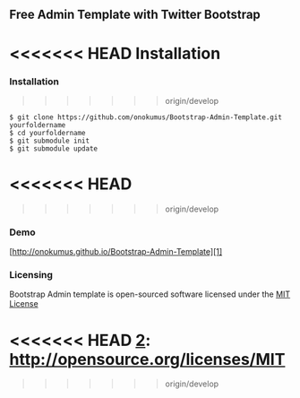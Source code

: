 Free Admin Template with Twitter Bootstrap
------------------------------------------

<<<<<<< HEAD
**Installation**
=======
### Installation
>>>>>>> origin/develop

    $ git clone https://github.com/onokumus/Bootstrap-Admin-Template.git yourfoldername
    $ cd yourfoldername
    $ git submodule init
    $ git submodule update
<<<<<<< HEAD
=======


>>>>>>> origin/develop
### Demo
[http://onokumus.github.io/Bootstrap-Admin-Template][1]

### Licensing

Bootstrap Admin template is open-sourced software licensed under the [MIT License][2]


  [1]: http://onokumus.github.io/Bootstrap-Admin-Template
<<<<<<< HEAD
  [2]: http://opensource.org/licenses/MIT
=======
  [2]: http://opensource.org/licenses/MIT
>>>>>>> origin/develop
